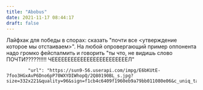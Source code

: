 ```yaml
---
title: "Abobus"
date: 2021-11-17 08:44:17
draft: false
---
```


Лайфхак для победы в спорах: сказать "почти все <утверждение которое мы отстаиваем>". На любой опровергающий пример оппонента надо громко фейспалмить и говорить "ты что, не видишь слово ПОЧТИ?????!!!!! ЧЕЕЕЕЕЕЕЕЕЕЕЕЕЕЕЕЕЕЕЕЕЕЕЕЛ"

            "url": "https://sun9-56.userapi.com/impg/E6bKUtE-7foo3HGxAvP6Dno6pP70WXYDIWhopQ/2Q80190BL_s.jpg?size=332x221&quality=96&sign=f1cb4c6409f1960eb9a79bb011080e06&c_uniq_tag=nVkBmZQXC8d0p0411YKMG6Fg0jH7M0hUkfkbcKvGWfc&type=album",
